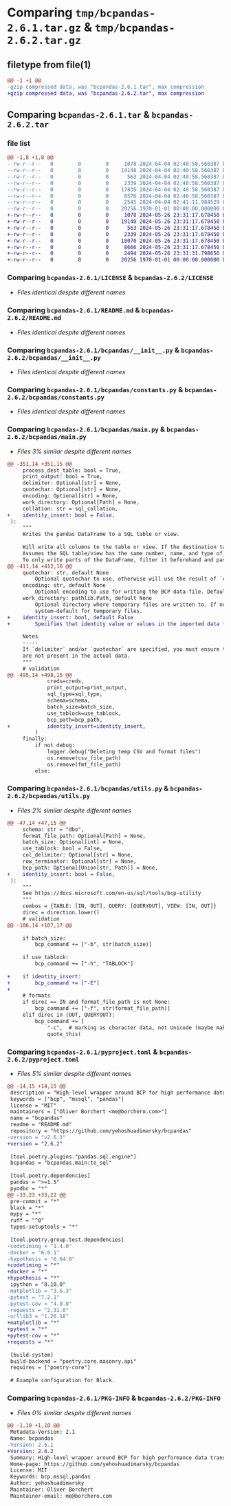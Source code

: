 # Comparing `tmp/bcpandas-2.6.1.tar.gz` & `tmp/bcpandas-2.6.2.tar.gz`

## filetype from file(1)

```diff
@@ -1 +1 @@
-gzip compressed data, was "bcpandas-2.6.1.tar", max compression
+gzip compressed data, was "bcpandas-2.6.2.tar", max compression
```

## Comparing `bcpandas-2.6.1.tar` & `bcpandas-2.6.2.tar`

### file list

```diff
@@ -1,8 +1,8 @@
--rw-r--r--   0        0        0     1078 2024-04-04 02:40:58.560387 bcpandas-2.6.1/LICENSE
--rw-r--r--   0        0        0    19148 2024-04-04 02:40:58.560387 bcpandas-2.6.1/README.md
--rw-r--r--   0        0        0      563 2024-04-04 02:40:58.560387 bcpandas-2.6.1/bcpandas/__init__.py
--rw-r--r--   0        0        0     2339 2024-04-04 02:40:58.560387 bcpandas-2.6.1/bcpandas/constants.py
--rw-r--r--   0        0        0    17835 2024-04-04 02:40:58.560387 bcpandas-2.6.1/bcpandas/main.py
--rw-r--r--   0        0        0     8576 2024-04-04 02:40:58.560387 bcpandas-2.6.1/bcpandas/utils.py
--rw-r--r--   0        0        0     2545 2024-04-04 02:41:11.984529 bcpandas-2.6.1/pyproject.toml
--rw-r--r--   0        0        0    20256 1970-01-01 00:00:00.000000 bcpandas-2.6.1/PKG-INFO
+-rw-r--r--   0        0        0     1078 2024-05-26 23:31:17.678450 bcpandas-2.6.2/LICENSE
+-rw-r--r--   0        0        0    19148 2024-05-26 23:31:17.678450 bcpandas-2.6.2/README.md
+-rw-r--r--   0        0        0      563 2024-05-26 23:31:17.678450 bcpandas-2.6.2/bcpandas/__init__.py
+-rw-r--r--   0        0        0     2339 2024-05-26 23:31:17.678450 bcpandas-2.6.2/bcpandas/constants.py
+-rw-r--r--   0        0        0    18070 2024-05-26 23:31:17.678450 bcpandas-2.6.2/bcpandas/main.py
+-rw-r--r--   0        0        0     8666 2024-05-26 23:31:17.678450 bcpandas-2.6.2/bcpandas/utils.py
+-rw-r--r--   0        0        0     2494 2024-05-26 23:31:31.798656 bcpandas-2.6.2/pyproject.toml
+-rw-r--r--   0        0        0    20256 1970-01-01 00:00:00.000000 bcpandas-2.6.2/PKG-INFO
```

### Comparing `bcpandas-2.6.1/LICENSE` & `bcpandas-2.6.2/LICENSE`

 * *Files identical despite different names*

### Comparing `bcpandas-2.6.1/README.md` & `bcpandas-2.6.2/README.md`

 * *Files identical despite different names*

### Comparing `bcpandas-2.6.1/bcpandas/__init__.py` & `bcpandas-2.6.2/bcpandas/__init__.py`

 * *Files identical despite different names*

### Comparing `bcpandas-2.6.1/bcpandas/constants.py` & `bcpandas-2.6.2/bcpandas/constants.py`

 * *Files identical despite different names*

### Comparing `bcpandas-2.6.1/bcpandas/main.py` & `bcpandas-2.6.2/bcpandas/main.py`

 * *Files 3% similar despite different names*

```diff
@@ -351,14 +351,15 @@
     process_dest_table: bool = True,
     print_output: bool = True,
     delimiter: Optional[str] = None,
     quotechar: Optional[str] = None,
     encoding: Optional[str] = None,
     work_directory: Optional[Path] = None,
     collation: str = sql_collation,
+    identity_insert: bool = False,
 ):
     """
     Writes the pandas DataFrame to a SQL table or view.
 
     Will write all columns to the table or view. If the destination table/view doesn't exist, will create it.
     Assumes the SQL table/view has the same number, name, and type of columns.
     To only write parts of the DataFrame, filter it beforehand and pass that to this function.
@@ -411,14 +412,16 @@
     quotechar: str, default None
         Optional quotechar to use, otherwise will use the result of `constants.get_quotechar`
     encoding: str, default None
         Optional encoding to use for writing the BCP data-file. Defaults to `utf-8`.
     work_directory: pathlib.Path, default None
         Optional directory where temporary files are written to. If not provided, defaults to the
         system-default for temporary files.
+    identity_insert: bool, default False
+        Specifies that identity value or values in the imported data file are to be used for the identity column.
 
     Notes
     -----
     If `delimiter` and/or `quotechar` are specified, you must ensure that those characters
     are not present in the actual data.
     """
     # validation
@@ -495,14 +498,15 @@
             creds=creds,
             print_output=print_output,
             sql_type=sql_type,
             schema=schema,
             batch_size=batch_size,
             use_tablock=use_tablock,
             bcp_path=bcp_path,
+            identity_insert=identity_insert,
         )
     finally:
         if not debug:
             logger.debug("Deleting temp CSV and format files")
             os.remove(csv_file_path)
             os.remove(fmt_file_path)
         else:
```

### Comparing `bcpandas-2.6.1/bcpandas/utils.py` & `bcpandas-2.6.2/bcpandas/utils.py`

 * *Files 2% similar despite different names*

```diff
@@ -47,14 +47,15 @@
     schema: str = "dbo",
     format_file_path: Optional[Path] = None,
     batch_size: Optional[int] = None,
     use_tablock: bool = False,
     col_delimiter: Optional[str] = None,
     row_terminator: Optional[str] = None,
     bcp_path: Optional[Union[str, Path]] = None,
+    identity_insert: bool = False,
 ):
     """
     See https://docs.microsoft.com/en-us/sql/tools/bcp-utility
     """
     combos = {TABLE: [IN, OUT], QUERY: [QUERYOUT], VIEW: [IN, OUT]}
     direc = direction.lower()
     # validation
@@ -106,14 +107,17 @@
 
     if batch_size:
         bcp_command += ["-b", str(batch_size)]
 
     if use_tablock:
         bcp_command += ["-h", "TABLOCK"]
 
+    if identity_insert:
+        bcp_command += ["-E"]
+
     # formats
     if direc == IN and format_file_path is not None:
         bcp_command += ["-f", str(format_file_path)]
     elif direc in (OUT, QUERYOUT):
         bcp_command += [
             "-c",  # marking as character data, not Unicode (maybe make as param?)
             quote_this(
```

### Comparing `bcpandas-2.6.1/pyproject.toml` & `bcpandas-2.6.2/pyproject.toml`

 * *Files 5% similar despite different names*

```diff
@@ -14,15 +14,15 @@
 description = "High-level wrapper around BCP for high performance data transfers between pandas and SQL Server. No knowledge of BCP required!!"
 keywords = ["bcp", "mssql", "pandas"]
 license = "MIT"
 maintainers = ["Oliver Borchert <me@borchero.com>"]
 name = "bcpandas"
 readme = "README.md"
 repository = "https://github.com/yehoshuadimarsky/bcpandas"
-version = "v2.6.1"
+version = "2.6.2"
 
 [tool.poetry.plugins."pandas.sql.engine"]
 bcpandas = "bcpandas.main:to_sql"
 
 [tool.poetry.dependencies]
 pandas = ">=1.5"
 pyodbc = "*"
@@ -33,23 +33,22 @@
 pre-commit = "*"
 black = "*"
 mypy = "*"
 ruff = "^0"
 types-setuptools = "*"
 
 [tool.poetry.group.test.dependencies]
-codetiming = "1.4.0"
-docker = "6.0.1"
-hypothesis = "6.64.0"
+codetiming = "*"
+docker = "*"
+hypothesis = "*"
 ipython = "8.10.0"
-matplotlib = "3.6.3"
-pytest = "7.2.1"
-pytest-cov = "4.0.0"
-requests = "2.31.0"
-urllib3 = "1.26.18"
+matplotlib = "*"
+pytest = "*"
+pytest-cov = "*"
+requests = "*"
 
 [build-system]
 build-backend = "poetry.core.masonry.api"
 requires = ["poetry-core"]
 
 # Example configuration for Black.
```

### Comparing `bcpandas-2.6.1/PKG-INFO` & `bcpandas-2.6.2/PKG-INFO`

 * *Files 0% similar despite different names*

```diff
@@ -1,10 +1,10 @@
 Metadata-Version: 2.1
 Name: bcpandas
-Version: 2.6.1
+Version: 2.6.2
 Summary: High-level wrapper around BCP for high performance data transfers between pandas and SQL Server. No knowledge of BCP required!!
 Home-page: https://github.com/yehoshuadimarsky/bcpandas
 License: MIT
 Keywords: bcp,mssql,pandas
 Author: yehoshuadimarsky
 Maintainer: Oliver Borchert
 Maintainer-email: me@borchero.com
```

